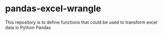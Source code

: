 # pandas-excel-wrangle
This repository is to define functions that could be used to transform excel data in Python Pandas
